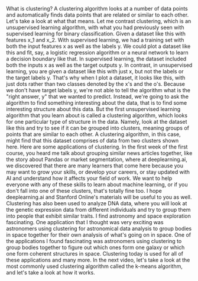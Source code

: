 What is clustering? A clustering algorithm looks at a number of data points and automatically finds data points that are related or similar to each other. Let's take a look at what that means. Let me contrast clustering, which is an unsupervised learning algorithm, with what you had previously seen with supervised learning for binary classification. Given a dataset like this with features x_1 and x_2. With supervised learning, we had a training set with both the input features x as well as the labels y. We could plot a dataset like this and fit, say, a logistic regression algorithm or a neural network to learn a decision boundary like that. In supervised learning, the dataset included both the inputs x as well as the target outputs y. In contrast, in unsupervised learning, you are given a dataset like this with just x, but not the labels or the target labels y. That's why when I plot a dataset, it looks like this, with just dots rather than two classes denoted by the x's and the o's. Because we don't have target labels y, we're not able to tell the algorithm what is the "right answer, y" that we wanted to predict. Instead, we're going to ask the algorithm to find something interesting about the data, that is to find some interesting structure about this data. But the first unsupervised learning algorithm that you learn about is called a clustering algorithm, which looks for one particular type of structure in the data. Namely, look at the dataset like this and try to see if it can be grouped into clusters, meaning groups of points that are similar to each other. A clustering algorithm, in this case, might find that this dataset comprises of data from two clusters shown here. Here are some applications of clustering. In the first week of the first course, you heard me talk about grouping similar news articles together, like the story about Pandas or market segmentation, where at deeplearning.ai, we discovered that there are many learners that come here because you may want to grow your skills, or develop your careers, or stay updated with AI and understand how it affects your field of work. We want to help everyone with any of these skills to learn about machine learning, or if you don't fall into one of these clusters, that's totally fine too. I hope deeplearning.ai and Stanford Online's materials will be useful to you as well. Clustering has also been used to analyze DNA data, where you will look at the genetic expression data from different individuals and try to group them into people that exhibit similar traits. I find astronomy and space exploration fascinating. One application that I thought was very exciting was astronomers using clustering for astronomical data analysis to group bodies in space together for their own analysis of what's going on in space. One of the applications I found fascinating was astronomers using clustering to group bodies together to figure out which ones form one galaxy or which one form coherent structures in space. Clustering today is used for all of these applications and many more. In the next video, let's take a look at the most commonly used clustering algorithm called the k-means algorithm, and let's take a look at how it works.